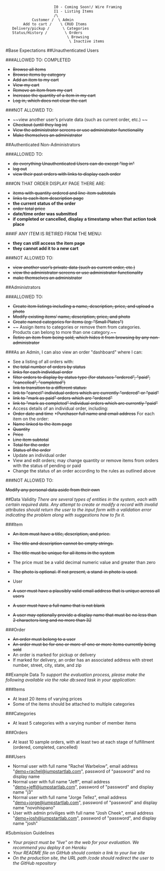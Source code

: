 
```
                      I0 - Coming Soon!/ Wire Framing
                      I1 - Listing Items
                      /\
            Customer /  \ Admin
        Add to cart /    \ CRUD Items
   Delivery/pickup /      \ Categories
   Status/History /        \ Orders
                            \ Browsing
                             \ Inactive items
```

#Base Expectations
##Unauthenticated Users

###ALLOWED TO:
COMPLETED
* ~~Browse all items~~
* ~~Browse items by category~~
* ~~Add an item to my cart~~
* ~~View my cart~~
* ~~Remove an item from my cart~~
* ~~Increase the quantity of a item in my cart~~
* ~~Log in, which does not clear the cart~~

###NOT ALLOWED TO:

* ~~view another user’s private data (such as current order, etc.) ~~
* ~~Checkout (until they log in)~~
* ~~View the administrator screens or use administrator functionality~~
* ~~Make themselves an administrator~~

##Authenticated Non-Administrators

###ALLOWED TO:

* ~~do everything Unauthenticated Users can do except "log in"~~
* ~~log out~~
* ~~view their past orders with links to display each order~~

###ON THAT ORDER DISPLAY PAGE THERE ARE:
* ~~items with quantity ordered and line-item subtotals~~
* ~~links to each item description page~~
* **the current status of the order**
* ~~order total price~~
* **date/time order was submitted**
* **if completed or cancelled, display a timestamp when that action took place**

###IF ANY ITEM IS RETIRED FROM THE MENU:
* **they can still access the item page**
* **they cannot add it to a new cart**

###NOT ALLOWED TO:
* ~~view another user’s private data (such as current order, etc.)~~
* ~~view the administrator screens or use administrator functionality~~
* ~~make themselves an administrator~~

##Administrators

###ALLOWED TO:

* ~~Create item listings including a name, description, price, and upload a photo~~
* ~~Modify existing items’ name, description, price, and photo~~
* ~~Create named categories for items (eg: "Small Plates")~~
* ~~ Assign items to categories or remove them from categories. Products can belong to more than one category.~~
* ~~Retire an item from being sold, which hides it from browsing by any non-administrator~~

###As an Admin, I can also view an order "dashboard" where I can:

* See a listing of all orders with:
* ~~the total number of orders by status~~
* ~~links for each individual order~~
* ~~filter orders to display by status type (for statuses "ordered", "paid", "cancelled", "completed")~~
* ~~link to transition to a different status:~~
* ~~link to "cancel" individual orders which are currently "ordered" or "paid"~~
* ~~link to "mark as paid" orders which are "ordered"~~
* ~~link to "mark as completed" individual orders which are currently "paid"~~
* Access details of an individual order, including:
* ~~Order date and time~~
*~~Purchaser full name and email address~~
For each item on the order:
* ~~Name linked to the item page~~
* ~~Quantity~~
* ~~Price~~
* ~~Line item subtotal~~
* ~~Total for the order~~
* ~~Status of the order~~
*  Update an individual order
*  View and edit orders; may change quantity or remove items from orders with the status of pending or paid
*  Change the status of an order according to the rules as outlined above

###NOT ALLOWED TO:

~~Modify any personal data aside from their own~~

##Data Validity
*There are several types of entities in the system, each with certain required data. Any attempt to create or modify a record with invalid attributes should return the user to the input form with a validation error indicating the problem along with suggestions how to fix it.*

###Item

*  ~~An item must have a title, description, and price.~~
*  ~~The title and description cannot be empty strings.~~
*  ~~The title must be unique for all items in the system~~
*  The price must be a valid decimal numeric value and greater than zero
*  ~~The photo is optional. If not present, a stand-in photo is used.~~
*  User

*  ~~A user must have a plausibly valid email address that is unique across all users~~
*  ~~A user must have a full name that is not blank~~
*  ~~A user may optionally provide a display name that must be no less than 2 characters long and no more than 32~~

###Order

*  ~~An order must belong to a user~~
*  ~~An order must be for one or more of one or more items currently being sold~~
*  An order is marked for pickup or delivery
*  If marked for delivery, an order has an associated address with street number, street, city, state, and zip

##Example Data
*To support the evaluation process, please make the following available via the rake db:seed task in your application:*

###Items
*  At least 20 items of varying prices
*  Some of the items should be attached to multiple categories

###Categories
*  At least 5 categories with a varying number of member items

###Orders
*  At least 10 sample orders, with at least two at each stage of fulfillment (ordered, completed, cancelled)

###Users
*  Normal user with full name "Rachel Warbelow", email address "demo+rachel@jumpstartlab.com", password of "password" and no display name
*  Normal user with full name "Jeff", email address "demo+jeff@jumpstartlab.com", password of "password" and display name "j3"
*  Normal user with full name "Jorge Tellez", email address "demo+jorge@jumpstartlab.com", password of "password" and display name "novohispano"
*  User with admin priviliges with full name "Josh Cheek", email address "demo+josh@jumpstartlab.com", password of "password", and display name "josh"

#Submission Guidelines
- *Your project must be "live" on the web for your evaluation. We recommend you deploy it on Heroku*
- *Your README file on GitHub should contain a link to your live site*
- *On the production site, the URL path /code should redirect the user to the GitHub repository*
